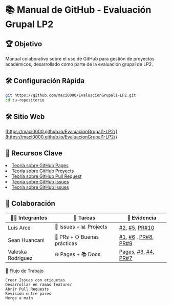 # 📚 Manual de GitHub - Evaluación Grupal LP2

## 🏆 Objetivo
Manual colaborativo sobre el uso de GitHub para gestión de proyectos académicos, desarrollado como parte de la evaluación grupal de LP2.

## 🛠️ Configuración Rápida
```bash
git https://github.com/maci0000/EvaluacionGrupal1-LP2.git
cd tu-repositorio
```

## 🛠️ Sitio Web
[https://maci0000.github.io/EvaluacionGrupal1-LP2/](https://maci0000.github.io/EvaluacionGrupal1-LP2/)


## 📌 Recursos Clave
<li><a href="/docs/github_pages.md">Teoría sobre GitHub Pages</a></li>
<li><a href="/docs/github_projects.md">Teoría sobre GitHub Proyects</a></li>
<li><a href="/docs/Pull_Request.md">Teoría sobre GitHub Pull Request</a></li>
<li><a href="/docs/issueS.md">Teoría sobre GitHub Issues</a></li>
<li><a href="/docs/Buenas_Practicas.md">Teoría sobre GitHub Issues</a></li>

## 👥 Colaboración
| 🧑‍💻 Integrantes       | 📌 Tareas                  | 🔗 Evidencia            |
|----------------------|----------------------------|-------------------------|
| Luis Arce            | 🐞 Issues + 📊 Projects    | [#2](#), [#5](#), [PR#10](#)         |
| Sean Huancani        | 🔀 PRs + ⚙️ Buenas prácticas | [#1](#), [#6](#) , [PR#8](#), [PR#9](#)       |
| Valeska Rodriguez    | 🌐 Pages + 📚 Docs         | [Pages](#), [#3](#), [#4](#), [PR#7](#) |

🔄 Flujo de Trabajo

    Crear Issues con etiquetas
    Desarrollar en ramas feature/
    Abrir Pull Requests
    Revisión entre pares
    Merge a main
